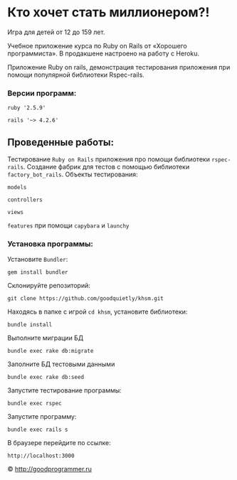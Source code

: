# Кто хочет стать миллионером?!

Игра для детей от 12 до 159 лет.

Учебное приложение курса по Ruby on Rails от «Хорошего программиста». В продакшене настроено на работу с Heroku.

Приложение Ruby on rails, демонстрация тестирования приложения при помощи популярной библиотеки Rspec-rails.

### Версии программ:

```
ruby '2.5.9'

rails '~> 4.2.6'
```

## Проведенные работы:

Тестирование `Ruby on Rails` приложения про помощи библиотеки `rspec-rails`. Создание фабрик для тестов с помощью библиотеки `factory_bot_rails`. Объекты тестирования:

`models`

`controllers`

`views`

`features` при помощи `capybara` и `launchy`


### Установка программы:

Установите `Bundler`:

```
gem install bundler
```

Склонируйте репозиторий:

```
git clone https://github.com/goodquietly/khsm.git
```

Находясь в папке с игрой `cd khsm`, установите библиотеки:

```
bundle install
```

Выполните миграции БД

```
bundle exec rake db:migrate
```

Заполните БД тестовыми данными

```
bundle exec rake db:seed
```

Запустите тестирование программы:

```
bundle exec rspec
```

Запустите программу:

```
bundle exec rails s
```

В браузере перейдите по ссылке:

```
http://localhost:3000
```

© http://goodprogrammer.ru
